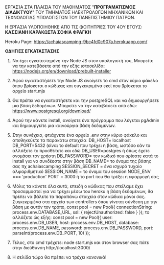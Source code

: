 ΕΡΓΑΣΊΑ ΣΤΑ ΠΛΑΙΣΙΑ ΤΟΥ ΜΑΘΗΜΑΤΟΣ "**ΠΡΟΓΡΑΜΑΤΙΣΜΟΣ ΔΙΑΔΙΚΤΥΟΥ**" ΤΟΥ ΤΜΗΜΑΤΟΣ ΗΛΕΚΤΡΟΛΟΓΩΝ ΜΗΧΑΝΙΚΩΝ ΚΑΙ ΤΕΧΝΟΛΟΓΙΑΣ ΥΠΟΛΟΓΙΣΤΩΝ ΤΟΥ ΠΑΝΕΠΙΣΤΗΜΙΟΥ ΠΑΤΡΩΝ.

Η ΕΡΓΑΣΙΑ ΥΛΟΠΟΙΗΘΗΚΕ ΑΠΟ ΤΙΣ ΦΟΙΤΗΤΡΙΕΣ ΤΟΥ 4ΟΥ ΕΤΟΥΣ: 
**ΚΑΣΣΙΑΝΗ ΚΑΡΑΚΩΣΤΑ
ΣΟΦΙΑ ΦΡΑΓΚΗ**

Heroku Page: https://achaiascamping-9bc4fd0c907a.herokuapp.com/

**ΟΔΗΓΙΕΣ ΕΓΚΑΤΑΣΤΑΣΗΣ**

1. Να έχει εγκατεστημένη την Node JS στον υπολογιστή του, Μπορείτε να την κατεβάσετε από την εξής ιστοσελίδα: https://nodejs.org/en/download/prebuilt-installer

2. Αφού εγκαταστήσετε την Node JS ανοίγετε το cmd στον κύριο φάκελο όπου βρίσκεται ο κώδικας και συγκεκριμένα εκεί που βρίσκεται το αρχείο start.mjs

3. Θα πρέπει να εγκαταστήσετε και την postgreSQL και να δημιουργήσετε μια βάση δεδομένων. Μπορείτε να την κατεβάσετε από εδώ: https://www.postgresql.org/download/

4. Αφού την κάνετε install, ανοίγετε ένα πρόγραμμα που λέγεται pgAdmin και δημιουργείτε μια καινούργια βάση δεδομένων.

5. Στην συνέχεια, φτιάχνετε ένα αρχείο .env στην κύριο φάκελο και αποθηκεύετε τα παρακάτω στοιχεία:
DB_HOST= localhost
DB_PORT=5432 (είναι το default που τρέχει η βάση, ωστόσο εάν το αλλάξετε το προσθέτετε και εδώ
DB_USER=postgres ή όπως έχετε ονομάσει τον χρήστη
DB_PASSWORD= τον κωδικό που ορίσατε κατά το install για να συνδέεστε στην βάση
DB_NAME= το όνομα της βάσης σας πχ achaiascamping
SESSION_SECRET = ένα ισχυρό τυχαίο αλφαριθμητικό 
SESSION_NAME = το όνομα του session 
NODE_ENV === 'production'
PORT = 3000 ή το port που θα τρέξει η εφαρμογή σας

6. Μόλις τα κάνετε όλα αυτά, επειδή ο κώδικας που στείλαμε έχει προσαρμοστεί για να τρέχει μέσω του heroku η βάση δεδομένων, θα πρέπει να βάλετε τα παραπάνω στοιχεία στον κώδικα μόνοι σας. Συγκεκριμένα στα αρχεία των controllers όπου γίνεται σύνδεση με την βάση με αυτόν τον τρόπο, 
const pool = new Pool({
        connectionString: process.env.DATABASE_URL,
        ssl: {
          rejectUnauthorized: false
        }
    });
το αλλάζετε ώς εξής:
const pool = new Pool({
    user: process.env.DB_USER,
    host: process.env.DB_HOST,
    database: process.env.DB_NAME,
    password: process.env.DB_PASSWORD,
    port: parseInt(process.env.DB_PORT, 10)
});


7. Τέλος, στο cmd τρέχετε: node start.mjs και στον browser σας πάτε στην διεύθυνση http://localhost:3000/

8. Η σελίδα τώρα θα πρέπει να τρέχει κανονικά!
